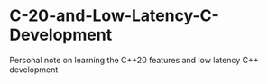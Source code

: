 # C-20-and-Low-Latency-C-Development
Personal note on learning the C++20 features and low latency C++ development
